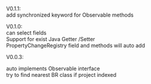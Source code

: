 V0.1.1:  
  add synchronized keyword for Observable methods  

V0.1.0:  
  can select fields  
  Support for exist Java Getter /Setter  
  PropertyChangeRegistry field and methods will auto add

V0.0.3:

 auto implements Observable interface  
 try to find nearest BR class if project indexed
